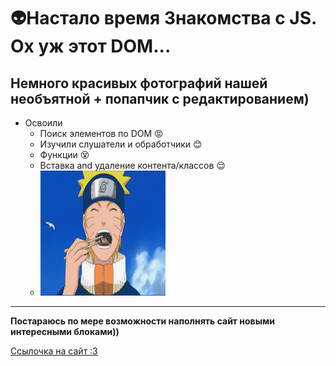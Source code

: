 # :alien:Настало время Знакомства с JS. Ох уж этот DOM...

## Немного красивых фотографий нашей необъятной + попапчик с редактированием)

- Освоили
  - Поиск элементов по DOM :rage:
  - Изучили слушатели и обработчики :blush:
  - Функции :dizzy_face:
  - Вставка and удаление контента/классов :relieved:
  - <img src="./naruto.gif" alt="My Project GIF" width="200" height="200">

---

**Постараюсь по мере возможности наполнять сайт новыми интересными блоками))**

[Cсылочка на сайт :3](https://faerinc.github.io/)
